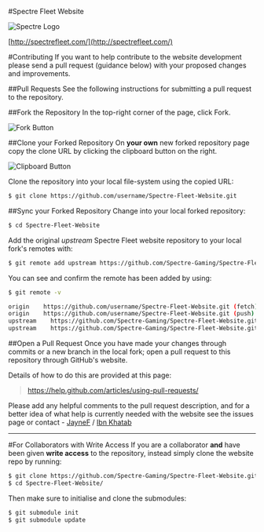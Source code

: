 #Spectre Fleet Website

![Spectre Logo](http://i.imgur.com/orGZt1t.png)

[http://spectrefleet.com/](http://spectrefleet.com/)

#Contributing
If you want to help contribute to the website development please send a pull request (guidance below) with your proposed changes and improvements.

##Pull Requests
See the following instructions for submitting a pull request to the repository.

##Fork the Repository
In the top-right corner of the page, click Fork.

![Fork Button](https://i.gyazo.com/9aff62add262688b8b3e5d895de6d0f2.png)

##Clone your Forked Repository
On **your own** new forked repository page copy the clone URL by clicking the clipboard button on the right.

![Clipboard Button](https://help.github.com/assets/images/help/repository/clone-repo-clone-url-button.png)

Clone the repository into your local file-system using the copied URL:

```bash
$ git clone https://github.com/username/Spectre-Fleet-Website.git
```

##Sync your Forked Repository
Change into your local forked repository:

```bash
$ cd Spectre-Fleet-Website
```

Add the original *upstream* Spectre Fleet website repository to your local fork's remotes with:

```bash
$ git remote add upstream https://github.com/Spectre-Gaming/Spectre-Fleet-Website.git
```

You can see and confirm the remote has been added by using:

```bash
$ git remote -v
```

```bash
origin	  https://github.com/username/Spectre-Fleet-Website.git (fetch)
origin	  https://github.com/username/Spectre-Fleet-Website.git (push)
upstream	https://github.com/Spectre-Gaming/Spectre-Fleet-Website.git (fetch)
upstream	https://github.com/Spectre-Gaming/Spectre-Fleet-Website.git (push)
```

##Open a Pull Request
Once you have made your changes through commits or a new branch in the local fork; open a pull request to this repository through GitHub's website.

Details of how to do this are provided at this page:

> https://help.github.com/articles/using-pull-requests/

Please add any helpful comments to the pull request description, and for a better idea of what help is currently needed with the website see the issues page or contact - [JayneF](https://github.com/JayneF) / [Ibn Khatab](https://github.com/unkwntech)

---

#For Collaborators with Write Access
If you are a collaborator **and** have been given **write access** to the repository, instead simply clone the website repo by running:

```bash
$ git clone https://github.com/Spectre-Gaming/Spectre-Fleet-Website.git
$ cd Spectre-Fleet-Website/
```

Then make sure to initialise and clone the submodules:

```bash
$ git submodule init
$ git submodule update
```
